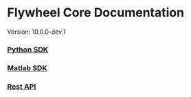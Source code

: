 # Flywheel Core Documentation
Version: 10.0.0-dev.1

### [Python SDK](python/)

### [Matlab SDK](matlab/)

### [Rest API](swagger/index.html)

